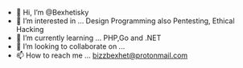 - 👋 Hi, I’m @Bexhetisky
- 👀 I’m interested in ... Design Programming also Pentesting, Ethical Hacking
- 🌱 I’m currently learning ... PHP,Go and .NET
- 💞️ I’m looking to collaborate on ...
- 📫 How to reach me ... bizzbexhet@protonmail.com

<!---
Bexhetisky/Bexhetisky is a ✨ special ✨ repository because its `README.md` (this file) appears on your GitHub profile.
You can click the Preview link to take a look at your changes.
--->

